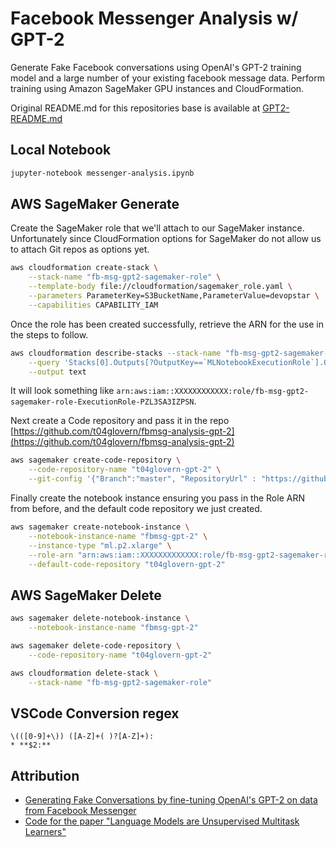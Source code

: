 # Facebook Messenger Analysis w/ GPT-2

Generate Fake Facebook conversations using OpenAI's GPT-2 training model and a large number of your existing facebook message data. Perform training using Amazon SageMaker GPU instances and CloudFormation.

Original README.md for this repositories base is available at [GPT2-README.md](GPT2-README.md)

## Local Notebook

```bash
jupyter-notebook messenger-analysis.ipynb
```

## AWS SageMaker Generate

Create the SageMaker role that we'll attach to our SageMaker instance. Unfortunately since CloudFormation options for SageMaker do not allow us to attach Git repos as options yet.

```bash
aws cloudformation create-stack \
    --stack-name "fb-msg-gpt2-sagemaker-role" \
    --template-body file://cloudformation/sagemaker_role.yaml \
    --parameters ParameterKey=S3BucketName,ParameterValue=devopstar \
    --capabilities CAPABILITY_IAM
```

Once the role has been created successfully, retrieve the ARN for the use in the steps to follow.

```bash
aws cloudformation describe-stacks --stack-name "fb-msg-gpt2-sagemaker-role" \
    --query 'Stacks[0].Outputs[?OutputKey==`MLNotebookExecutionRole`].OutputValue' \
    --output text
```

It will look something like `arn:aws:iam::XXXXXXXXXXXX:role/fb-msg-gpt2-sagemaker-role-ExecutionRole-PZL3SA3IZPSN`.

Next create a Code repository and pass it in the repo [https://github.com/t04glovern/fbmsg-analysis-gpt-2](https://github.com/t04glovern/fbmsg-analysis-gpt-2)

```bash
aws sagemaker create-code-repository \
    --code-repository-name "t04glovern-gpt-2" \
    --git-config '{"Branch":"master", "RepositoryUrl" : "https://github.com/t04glovern/fbmsg-analysis-gpt-2" }'
```

Finally create the notebook instance ensuring you pass in the Role ARN from before, and the default code repository we just created.

```bash
aws sagemaker create-notebook-instance \
    --notebook-instance-name "fbmsg-gpt-2" \
    --instance-type "ml.p2.xlarge" \
    --role-arn "arn:aws:iam::XXXXXXXXXXXXX:role/fb-msg-gpt2-sagemaker-role-ExecutionRole-PZL3SA3IZPSN" \
    --default-code-repository "t04glovern-gpt-2"
```

## AWS SageMaker Delete

```bash
aws sagemaker delete-notebook-instance \
    --notebook-instance-name "fbmsg-gpt-2"

aws sagemaker delete-code-repository \
    --code-repository-name "t04glovern-gpt-2"

aws cloudformation delete-stack \
    --stack-name "fb-msg-gpt2-sagemaker-role"
```

## VSCode Conversion regex

```text
\(([0-9]+\)) ([A-Z]+( )?[A-Z]+):
* **$2:**
```

## Attribution

- [Generating Fake Conversations by fine-tuning OpenAI's GPT-2 on data from Facebook Messenger](https://svilentodorov.xyz/blog/gpt-finetune)
- [Code for the paper "Language Models are Unsupervised Multitask Learners"](https://github.com/openai/gpt-2)
